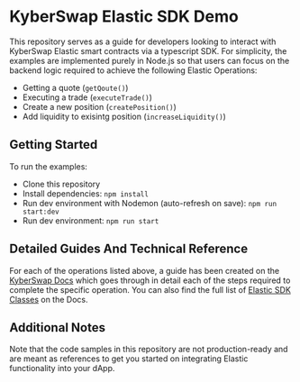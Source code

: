 # KyberSwap Elastic SDK Demo

This repository serves as a guide for developers looking to interact with KyberSwap Elastic smart contracts via a typescript SDK. For simplicity, the examples are implemented purely in Node.js so that users can focus on the backend logic required to achieve the following Elastic Operations:

* Getting a quote (`getQoute()`)
* Executing a trade (`executeTrade()`)
* Create a new position (`createPosition()`)
* Add liquidity to exisintg position (`increaseLiquidity()`)

## Getting Started

To run the examples:

* Clone this repository
* Install dependencies: `npm install`
* Run dev environment with Nodemon (auto-refresh on save): `npm run start:dev`
* Run dev environment: `npm run start`

## Detailed Guides And Technical Reference

For each of the operations listed above, a guide has been created on the [KyberSwap Docs](https://docs.kyberswap.com/liquidity-solutions/elastic-sdk) which goes through in detail each of the steps required to complete the specific operation. You can also find the full list of [Elastic SDK Classes](https://docs.kyberswap.com/liquidity-solutions/elastic-sdk/classes) on the Docs.

## Additional Notes

Note that the code samples in this repository are not production-ready and are meant as references to get you started on integrating Elastic functionality into your dApp.